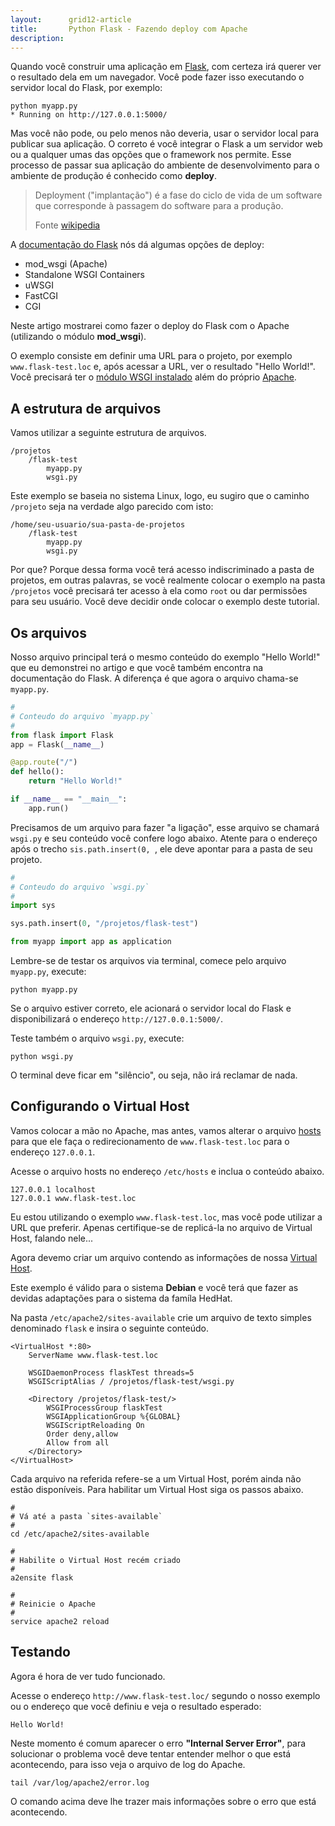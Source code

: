 ```yaml
---
layout:      grid12-article
title:       Python Flask - Fazendo deploy com Apache
description: 
---
```


Quando você construir uma aplicação em [Flask](/python/flask/), com certeza irá querer ver o resultado dela em um navegador.
Você pode fazer isso executando o servidor local do Flask, por exemplo:

    python myapp.py
    * Running on http://127.0.0.1:5000/

Mas você não pode, ou pelo menos não deveria, usar o servidor local para publicar sua aplicação. O correto é você integrar
o Flask a um servidor web ou a qualquer umas das opções que o framework nos permite. Esse processo de passar sua aplicação
do ambiente de desenvolvimento para o ambiente de produção é conhecido como __deploy__.

> Deployment ("implantação") é a fase do ciclo de vida de um software que corresponde à passagem do software para a produção.
>
> Fonte [wikipedia](http://pt.wikipedia.org/wiki/Implanta%C3%A7%C3%A3o_de_software "link-externo")

A [documentação do Flask](http://flask.pocoo.org/docs/0.10/deploying/#deployment "link-externo") nós dá algumas opções 
de deploy:

- mod_wsgi (Apache)
- Standalone WSGI Containers
- uWSGI
- FastCGI
- CGI

Neste artigo mostrarei como fazer o deploy do Flask com o Apache (utilizando o módulo __mod_wsgi__).

O exemplo consiste em definir uma URL para o projeto, por exemplo `www.flask-test.loc` e, após acessar a URL, ver o 
resultado "Hello World!". Você precisará ter o [módulo WSGI instalado](/linux/cookbook/apache-wsgi/) além do próprio
[Apache](/linux/cookbook/apache-via-yum-apt-get.md/).


A estrutura de arquivos
---

Vamos utilizar a  seguinte estrutura de arquivos.

    /projetos
        /flask-test
            myapp.py
            wsgi.py

Este exemplo se baseia no sistema Linux, logo, eu sugiro que o caminho `/projeto` seja na verdade algo parecido com isto:

    /home/seu-usuario/sua-pasta-de-projetos
        /flask-test
            myapp.py
            wsgi.py

Por que? Porque  dessa forma você terá acesso indiscriminado a pasta de projetos, em outras palavras, se você realmente
colocar o exemplo na pasta `/projetos` você precisará ter acesso à ela como `root` ou dar permissões para seu usuário.
Você deve decidir onde colocar o exemplo deste tutorial.



Os arquivos
---

Nosso arquivo principal terá o mesmo conteúdo do exemplo "Hello World!" que eu demonstrei no artigo []() e que você
também encontra na documentação do Flask. A diferença é que agora o arquivo chama-se `myapp.py`.

```python
#
# Conteudo do arquivo `myapp.py`
#
from flask import Flask
app = Flask(__name__)

@app.route("/")
def hello():
    return "Hello World!"

if __name__ == "__main__":
    app.run()
```

Precisamos de um arquivo para fazer "a ligação", esse arquivo se chamará `wsgi.py` e seu conteúdo você confere logo
abaixo. Atente para o endereço após o trecho `sis.path.insert(0, `, ele deve apontar para a pasta de seu projeto.

```python
#
# Conteudo do arquivo `wsgi.py`
#
import sys

sys.path.insert(0, "/projetos/flask-test")

from myapp import app as application
```

Lembre-se de testar os arquivos via terminal, comece pelo arquivo `myapp.py`, execute:

    python myapp.py

Se o arquivo estiver correto, ele acionará o servidor local do Flask e disponibilizará o endereço `http://127.0.0.1:5000/`.

Teste também o arquivo `wsgi.py`, execute:

    python wsgi.py

O terminal deve ficar em "silêncio", ou seja, não irá reclamar de nada.



Configurando o Virtual Host
---

Vamos colocar a mão no Apache, mas antes, vamos alterar o arquivo [hosts](/misc/arquivo-hosts/) para que ele faça o 
redirecionamento de `www.flask-test.loc` para o endereço `127.0.0.1`.

Acesse o arquivo hosts no endereço `/etc/hosts` e inclua o conteúdo abaixo.

    127.0.0.1 localhost
    127.0.0.1 www.flask-test.loc

Eu estou utilizando o exemplo `www.flask-test.loc`, mas você pode utilizar a URL que preferir. Apenas certifique-se de
replicá-la no arquivo de Virtual Host, falando nele...

Agora devemo criar um arquivo contendo as informações de nossa [Virtual Host](/misc/apache-virtual-host/).

Este exemplo é válido para o sistema __Debian__ e você terá que fazer as devidas adaptações para o sistema da famíla HedHat.

Na pasta `/etc/apache2/sites-available` crie um arquivo de texto simples denominado `flask` e insira o seguinte conteúdo.

```linux-config
<VirtualHost *:80>
    ServerName www.flask-test.loc

    WSGIDaemonProcess flaskTest threads=5
    WSGIScriptAlias / /projetos/flask-test/wsgi.py

    <Directory /projetos/flask-test/>
        WSGIProcessGroup flaskTest
        WSGIApplicationGroup %{GLOBAL}
        WSGIScriptReloading On
        Order deny,allow
        Allow from all
    </Directory>
</VirtualHost>
```

Cada arquivo na referida refere-se a um Virtual Host, porém ainda não estão disponíveis. Para habilitar um Virtual Host
siga os passos abaixo.

```linux-config
#
# Vá até a pasta `sites-available`
#
cd /etc/apache2/sites-available

#
# Habilite o Virtual Host recém criado
#
a2ensite flask

#
# Reinicie o Apache
#
service apache2 reload
```
    

Testando
---

Agora é hora de ver tudo funcionado.

Acesse o endereço `http://www.flask-test.loc/` segundo o nosso exemplo ou o endereço que você definiu e veja o
resultado esperado:

    Hello World!

Neste momento é comum aparecer o erro __"Internal Server Error"__, para solucionar o problema você deve tentar entender 
melhor o que está acontecendo, para isso veja o arquivo de log do Apache.


    tail /var/log/apache2/error.log

O comando acima deve lhe trazer mais informações sobre o erro que está acontecendo.



